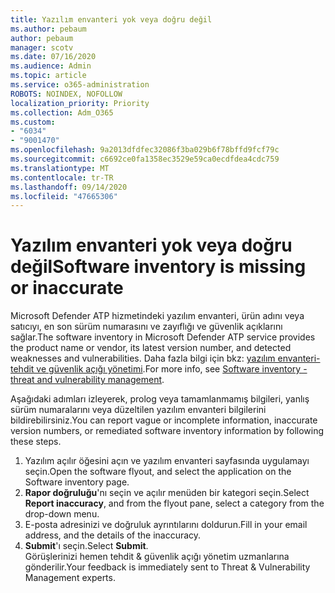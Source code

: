 ```yaml
---
title: Yazılım envanteri yok veya doğru değil
ms.author: pebaum
author: pebaum
manager: scotv
ms.date: 07/16/2020
ms.audience: Admin
ms.topic: article
ms.service: o365-administration
ROBOTS: NOINDEX, NOFOLLOW
localization_priority: Priority
ms.collection: Adm_O365
ms.custom:
- "6034"
- "9001470"
ms.openlocfilehash: 9a2013dfdfec32086f3ba029b6f78bffd9fcf79c
ms.sourcegitcommit: c6692ce0fa1358ec3529e59ca0ecdfdea4cdc759
ms.translationtype: MT
ms.contentlocale: tr-TR
ms.lasthandoff: 09/14/2020
ms.locfileid: "47665306"
---
```

# <a name="software-inventory-is-missing-or-inaccurate"></a><span data-ttu-id="9e693-102">Yazılım envanteri yok veya doğru değil</span><span class="sxs-lookup"><span data-stu-id="9e693-102">Software inventory is missing or inaccurate</span></span>

<span data-ttu-id="9e693-103">Microsoft Defender ATP hizmetindeki yazılım envanteri, ürün adını veya satıcıyı, en son sürüm numarasını ve zayıflığı ve güvenlik açıklarını sağlar.</span><span class="sxs-lookup"><span data-stu-id="9e693-103">The software inventory in Microsoft Defender ATP service provides the product name or vendor, its latest version number, and detected weaknesses and vulnerabilities.</span></span> <span data-ttu-id="9e693-104">Daha fazla bilgi için bkz: [yazılım envanteri-tehdit ve güvenlik açığı yönetimi](https://docs.microsoft.com/windows/security/threat-protection/microsoft-defender-atp/tvm-software-inventory).</span><span class="sxs-lookup"><span data-stu-id="9e693-104">For more info, see [Software inventory - threat and vulnerability management](https://docs.microsoft.com/windows/security/threat-protection/microsoft-defender-atp/tvm-software-inventory).</span></span>

<span data-ttu-id="9e693-105">Aşağıdaki adımları izleyerek, prolog veya tamamlanmamış bilgileri, yanlış sürüm numaralarını veya düzeltilen yazılım envanteri bilgilerini bildirebilirsiniz.</span><span class="sxs-lookup"><span data-stu-id="9e693-105">You can report vague or incomplete information, inaccurate version numbers, or remediated software inventory information by following these steps.</span></span>  

1. <span data-ttu-id="9e693-106">Yazılım açılır öğesini açın ve yazılım envanteri sayfasında uygulamayı seçin.</span><span class="sxs-lookup"><span data-stu-id="9e693-106">Open the software flyout, and select the application on the Software inventory page.</span></span>
2. <span data-ttu-id="9e693-107">**Rapor doğruluğu**'nı seçin ve açılır menüden bir kategori seçin.</span><span class="sxs-lookup"><span data-stu-id="9e693-107">Select **Report inaccuracy**, and from the flyout pane, select a category from the drop-down menu.</span></span>
3. <span data-ttu-id="9e693-108">E-posta adresinizi ve doğruluk ayrıntılarını doldurun.</span><span class="sxs-lookup"><span data-stu-id="9e693-108">Fill in your email address, and the details of the inaccuracy.</span></span>
4. <span data-ttu-id="9e693-109">**Submit**'ı seçin.</span><span class="sxs-lookup"><span data-stu-id="9e693-109">Select **Submit**.</span></span></br>
    <span data-ttu-id="9e693-110">Görüşlerinizi hemen tehdit & güvenlik açığı yönetim uzmanlarına gönderilir.</span><span class="sxs-lookup"><span data-stu-id="9e693-110">Your feedback is immediately sent to Threat & Vulnerability Management experts.</span></span>